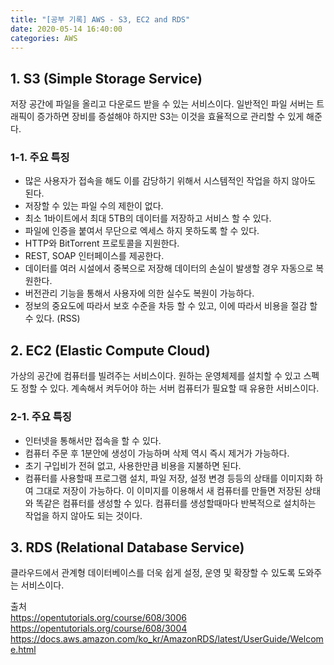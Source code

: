 ```yaml
---
title: "[공부 기록] AWS - S3, EC2 and RDS"
date: 2020-05-14 16:40:00
categories: AWS
---
```


## 1. S3 (Simple Storage Service)
저장 공간에 파일을 올리고 다운로드 받을 수 있는 서비스이다. 일반적인 파일 서버는 트래픽이 증가하면 장비를 증설해야 하지만 S3는 이것을 효율적으로 관리할 수 있게 해준다.

### 1-1. 주요 특징
 * 많은 사용자가 접속을 해도 이를 감당하기 위해서 시스템적인 작업을 하지 않아도 된다.
 * 저장할 수 있는 파일 수의 제한이 없다. 
 * 최소 1바이트에서 최대 5TB의 데이터를 저장하고 서비스 할 수 있다. 
 * 파일에 인증을 붙여서 무단으로 엑세스 하지 못하도록 할 수 있다. 
 * HTTP와 BitTorrent 프로토콜을 지원한다.
 * REST, SOAP 인터페이스를 제공한다. 
 * 데이터를 여러 시설에서 중복으로 저장해 데이터의 손실이 발생할 경우 자동으로 복원한다.
 * 버전관리 기능을 통해서 사용자에 의한 실수도 복원이 가능하다.
 * 정보의 중요도에 따라서 보호 수준을 차등 할 수 있고, 이에 따라서 비용을 절감 할 수 있다. (RSS)

## 2. EC2 (Elastic Compute Cloud)
가상의 공간에 컴퓨터를 빌려주는 서비스이다. 원하는 운영체제를 설치할 수 있고 스펙도 정할 수 있다. 계속해서 켜두어야 하는 서버 컴퓨터가 필요할 때 유용한 서비스이다. 

### 2-1. 주요 특징
 * 인터넷을 통해서만 접속을 할 수 있다.
 * 컴퓨터 주문 후 1분안에 생성이 가능하며 삭제 역시 즉시 제거가 가능하다.
 * 초기 구입비가 전혀 없고, 사용한만큼 비용을 지불하면 된다.
 * 컴퓨터를 사용할때 프로그램 설치, 파일 저장, 설정 변경 등등의 상태를 이미지화 하여 그대로 저장이 가능하다. 이 이미지를 이용해서 새 컴퓨터를 만들면 저장된 상태와 똑같은 컴퓨터를 생성할 수 있다. 컴퓨터를 생성할때마다 반복적으로 설치하는 작업을 하지 않아도 되는 것이다.

## 3. RDS (Relational Database Service)
클라우드에서 관계형 데이터베이스를 더욱 쉽게 설정, 운영 및 확장할 수 있도록 도와주는 서비스이다.

출처  
https://opentutorials.org/course/608/3006  
https://opentutorials.org/course/608/3004  
https://docs.aws.amazon.com/ko_kr/AmazonRDS/latest/UserGuide/Welcome.html  
